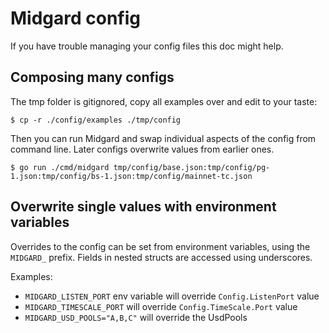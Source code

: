 # Midgard config

If you have trouble managing your config files this doc might help.

## Composing many configs

The tmp folder is gitignored, copy all examples over and edit to your taste:

```
$ cp -r ./config/examples ./tmp/config
```

Then you can run Midgard and swap individual aspects of the config from command line.
Later configs overwrite values from earlier ones.

```
$ go run ./cmd/midgard tmp/config/base.json:tmp/config/pg-1.json:tmp/config/bs-1.json:tmp/config/mainnet-tc.json
```

## Overwrite single values with environment variables

Overrides to the config can be set from environment variables, using the `MIDGARD_` prefix.
Fields in nested structs are accessed using underscores.

Examples:
* `MIDGARD_LISTEN_PORT` env variable will override `Config.ListenPort` value
* `MIDGARD_TIMESCALE_PORT` will override `Config.TimeScale.Port` value
* `MIDGARD_USD_POOLS="A,B,C"` will override the UsdPools